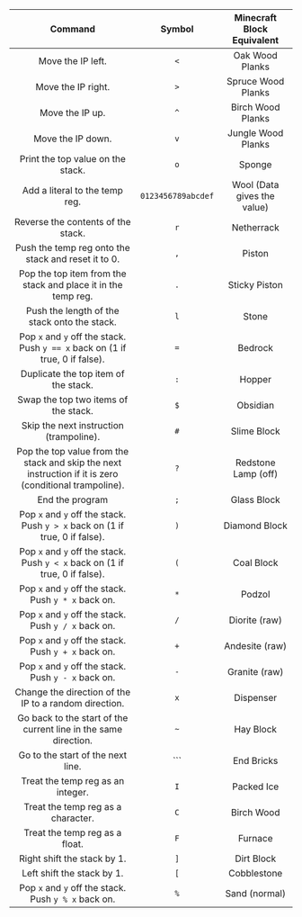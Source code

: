 |                                                 Command                                                |       Symbol       |  Minecraft Block Equivalent |
|:------------------------------------------------------------------------------------------------------:|:------------------:|:---------------------------:|
| Move the IP left.                                                                                      |         `<`        | Oak Wood Planks             |
| Move the IP right.                                                                                     |         `>`        | Spruce Wood Planks          |
| Move the IP up.                                                                                        |         `^`        | Birch Wood Planks           |
| Move the IP down.                                                                                      |         `v`        | Jungle Wood Planks          |
| Print the top value on the stack.                                                                      |         `o`        | Sponge                      |
| Add a literal to the temp reg.                                                                         | `0123456789abcdef` | Wool (Data gives the value) |
| Reverse the contents of the stack.                                                                     |         `r`        | Netherrack                  |
| Push the temp reg onto the stack and reset it to 0.                                                    |         `,`        | Piston                      |
| Pop the top item from the stack and place it in the temp reg.                                          |         `.`        | Sticky Piston               |
| Push the length of the stack onto the stack.                                                           |         `l`        | Stone                       |
| Pop `x` and `y` off the stack. Push `y == x` back on (1 if true, 0 if false).                          |         `=`        | Bedrock                     |
| Duplicate the top item of the stack.                                                                   |         `:`        | Hopper                      |
| Swap the top two items of the stack.                                                                   |         `$`        | Obsidian                    |
| Skip the next instruction (trampoline).                                                                |         `#`        | Slime Block                 |
| Pop the top value from the stack and skip the next instruction if it is zero (conditional trampoline). |         `?`        | Redstone Lamp (off)         |
| End the program                                                                                        |         `;`        | Glass Block                 |
| Pop `x` and `y` off the stack. Push `y > x` back on (1 if true, 0 if false).                           |         `)`        | Diamond Block               |
| Pop `x` and `y` off the stack. Push `y < x` back on (1 if true, 0 if false).                           |         `(`        | Coal Block                  |
| Pop `x` and `y` off the stack. Push `y * x` back on.                                                   |         `*`        | Podzol                      |
| Pop `x` and `y` off the stack. Push `y / x` back on.                                                   |         `/`        | Diorite (raw)               |
| Pop `x` and `y` off the stack. Push `y + x` back on.                                                   |         `+`        | Andesite (raw)              |
| Pop `x` and `y` off the stack. Push `y - x` back on.                                                   |         `-`        | Granite (raw)               |
| Change the direction of the IP to a random direction.                                                  |         `x`        | Dispenser                   |
| Go back to the start of the current line in the same direction.                                        |         `~`        | Hay Block                   |
| Go to the start of the next line.                                                                      |        `\``        | End Bricks                  |
| Treat the temp reg as an integer.                                                                      |         `I`        | Packed Ice                  |
| Treat the temp reg as a character.                                                                     |         `C`        | Birch Wood                  |
| Treat the temp reg as a float.                                                                         |         `F`        | Furnace                     |
| Right shift the stack by 1.                                                                            |         `]`        | Dirt Block                  |
| Left shift the stack by 1.                                                                             |         `[`        | Cobblestone                 |
| Pop `x` and `y` off the stack. Push `y % x` back on.                                                   |         `%`        | Sand (normal)               |
